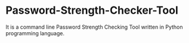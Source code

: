 # Password-Strength-Checker-Tool
It is a command line Password Strength Checking Tool written in Python programming language.
